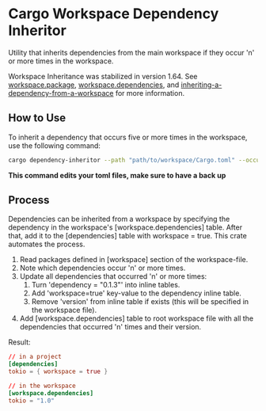 # Cargo Workspace Dependency Inheritor

Utility that inherits dependencies from the main workspace if they occur 'n' or more times in the workspace.

Workspace Inheritance was stabilized in version 1.64.
See [workspace.package][1], [workspace.dependencies][2], and [inheriting-a-dependency-from-a-workspace][3] for more information.

## How to Use

To inherit a dependency that occurs five or more times in the workspace, use the following command:

```bash
cargo dependency-inheritor --path "path/to/workspace/Cargo.toml" --occurrences 5
```

**This command edits your toml files, make sure to have a back up**

## Process

Dependencies can be inherited from a workspace by specifying the dependency in the workspace's [workspace.dependencies] table. After that, add it to the [dependencies] table with workspace = true.
This crate automates the process.

1. Read packages defined in [workspace] section of the workspace-file.
2. Note which dependencies occur 'n' or more times.
3. Update all dependencies that occurred 'n' or more times:
   1. Turn 'dependency = "0.1.3"' into inline tables.
   2. Add 'workspace=true' key-value to the dependency inline table.
   3. Remove 'version' from inline table if exists (this will be specified in the workspace file).
4. Add [workspace.dependencies] table to root workspace file with all the dependencies that occurred 'n' times and their version.

Result:

```toml
// in a project
[dependencies]
tokio = { workspace = true }

// in the workspace
[workspace.dependencies]
tokio = "1.0"
```

[1]: https://doc.rust-lang.org/nightly/cargo/reference/workspaces.html#the-workspacepackage-table
[2]: https://doc.rust-lang.org/nightly/cargo/reference/workspaces.html#the-workspacedependencies-table
[3]: https://doc.rust-lang.org/nightly/cargo/reference/specifying-dependencies.html#inheriting-a-dependency-from-a-workspace
